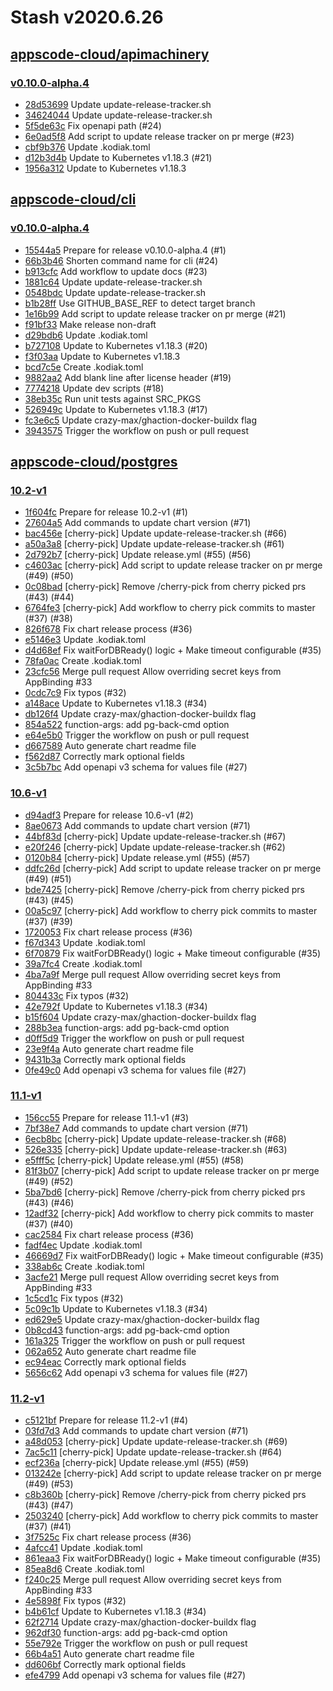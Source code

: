 # Stash v2020.6.26


## [appscode-cloud/apimachinery](https://github.com/appscode-cloud/apimachinery)

### [v0.10.0-alpha.4](https://github.com/appscode-cloud/apimachinery/releases/tag/v0.10.0-alpha.4)

- [28d53699](https://github.com/appscode-cloud/apimachinery/commit/28d53699) Update update-release-tracker.sh
- [34624044](https://github.com/appscode-cloud/apimachinery/commit/34624044) Update update-release-tracker.sh
- [5f5de63c](https://github.com/appscode-cloud/apimachinery/commit/5f5de63c) Fix openapi path (#24)
- [6e0ad5f8](https://github.com/appscode-cloud/apimachinery/commit/6e0ad5f8) Add script to update release tracker on pr merge (#23)
- [cbf9b376](https://github.com/appscode-cloud/apimachinery/commit/cbf9b376) Update .kodiak.toml
- [d12b3d4b](https://github.com/appscode-cloud/apimachinery/commit/d12b3d4b) Update to Kubernetes v1.18.3 (#21)
- [1956a312](https://github.com/appscode-cloud/apimachinery/commit/1956a312) Update to Kubernetes v1.18.3



## [appscode-cloud/cli](https://github.com/appscode-cloud/cli)

### [v0.10.0-alpha.4](https://github.com/appscode-cloud/cli/releases/tag/v0.10.0-alpha.4)

- [15544a5](https://github.com/appscode-cloud/cli/commit/15544a5) Prepare for release v0.10.0-alpha.4 (#1)
- [66b3b46](https://github.com/appscode-cloud/cli/commit/66b3b46) Shorten command name for cli (#24)
- [b913cfc](https://github.com/appscode-cloud/cli/commit/b913cfc) Add workflow to update docs (#23)
- [1881c64](https://github.com/appscode-cloud/cli/commit/1881c64) Update update-release-tracker.sh
- [0548bdc](https://github.com/appscode-cloud/cli/commit/0548bdc) Update update-release-tracker.sh
- [b1b28ff](https://github.com/appscode-cloud/cli/commit/b1b28ff) Use GITHUB_BASE_REF to detect target branch
- [1e16b99](https://github.com/appscode-cloud/cli/commit/1e16b99) Add script to update release tracker on pr merge (#21)
- [f91bf33](https://github.com/appscode-cloud/cli/commit/f91bf33) Make release non-draft
- [d29bdb6](https://github.com/appscode-cloud/cli/commit/d29bdb6) Update .kodiak.toml
- [b727108](https://github.com/appscode-cloud/cli/commit/b727108) Update to Kubernetes v1.18.3 (#20)
- [f3f03aa](https://github.com/appscode-cloud/cli/commit/f3f03aa) Update to Kubernetes v1.18.3
- [bcd7c5e](https://github.com/appscode-cloud/cli/commit/bcd7c5e) Create .kodiak.toml
- [9882aa2](https://github.com/appscode-cloud/cli/commit/9882aa2) Add blank line after license header (#19)
- [7774218](https://github.com/appscode-cloud/cli/commit/7774218) Update dev scripts (#18)
- [38eb35c](https://github.com/appscode-cloud/cli/commit/38eb35c) Run unit tests against SRC_PKGS
- [526949c](https://github.com/appscode-cloud/cli/commit/526949c) Update to Kubernetes v1.18.3 (#17)
- [fc3e6c5](https://github.com/appscode-cloud/cli/commit/fc3e6c5) Update crazy-max/ghaction-docker-buildx flag
- [3943575](https://github.com/appscode-cloud/cli/commit/3943575) Trigger the workflow on push or pull request



## [appscode-cloud/postgres](https://github.com/appscode-cloud/postgres)

### [10.2-v1](https://github.com/appscode-cloud/postgres/releases/tag/10.2-v1)

- [1f604fc](https://github.com/appscode-cloud/postgres/commit/1f604fc) Prepare for release 10.2-v1 (#1)
- [27604a5](https://github.com/appscode-cloud/postgres/commit/27604a5) Add commands to update chart version (#71)
- [bac456e](https://github.com/appscode-cloud/postgres/commit/bac456e) [cherry-pick] Update update-release-tracker.sh (#66)
- [a50a3a8](https://github.com/appscode-cloud/postgres/commit/a50a3a8) [cherry-pick] Update update-release-tracker.sh (#61)
- [2d792b7](https://github.com/appscode-cloud/postgres/commit/2d792b7) [cherry-pick] Update release.yml (#55) (#56)
- [c4603ac](https://github.com/appscode-cloud/postgres/commit/c4603ac) [cherry-pick] Add script to update release tracker on pr merge (#49) (#50)
- [0c08bad](https://github.com/appscode-cloud/postgres/commit/0c08bad) [cherry-pick] Remove /cherry-pick from cherry picked prs (#43) (#44)
- [6764fe3](https://github.com/appscode-cloud/postgres/commit/6764fe3) [cherry-pick] Add workflow to cherry pick commits to master (#37) (#38)
- [826f678](https://github.com/appscode-cloud/postgres/commit/826f678) Fix chart release process (#36)
- [e5146e3](https://github.com/appscode-cloud/postgres/commit/e5146e3) Update .kodiak.toml
- [d4d68ef](https://github.com/appscode-cloud/postgres/commit/d4d68ef) Fix waitForDBReady() logic + Make timeout configurable (#35)
- [78fa0ac](https://github.com/appscode-cloud/postgres/commit/78fa0ac) Create .kodiak.toml
- [23cfc56](https://github.com/appscode-cloud/postgres/commit/23cfc56) Merge pull request Allow overriding secret keys from AppBinding #33
- [0cdc7c9](https://github.com/appscode-cloud/postgres/commit/0cdc7c9) Fix typos (#32)
- [a148ace](https://github.com/appscode-cloud/postgres/commit/a148ace) Update to Kubernetes v1.18.3 (#34)
- [db126f4](https://github.com/appscode-cloud/postgres/commit/db126f4) Update crazy-max/ghaction-docker-buildx flag
- [854a522](https://github.com/appscode-cloud/postgres/commit/854a522) function-args: add pg-back-cmd option
- [e64e5b0](https://github.com/appscode-cloud/postgres/commit/e64e5b0) Trigger the workflow on push or pull request
- [d667589](https://github.com/appscode-cloud/postgres/commit/d667589) Auto generate chart readme file
- [f562d87](https://github.com/appscode-cloud/postgres/commit/f562d87) Correctly mark optional fields
- [3c5b7bc](https://github.com/appscode-cloud/postgres/commit/3c5b7bc) Add openapi v3 schema for values file (#27)


### [10.6-v1](https://github.com/appscode-cloud/postgres/releases/tag/10.6-v1)

- [d94adf3](https://github.com/appscode-cloud/postgres/commit/d94adf3) Prepare for release 10.6-v1 (#2)
- [8ae0673](https://github.com/appscode-cloud/postgres/commit/8ae0673) Add commands to update chart version (#71)
- [44bf83d](https://github.com/appscode-cloud/postgres/commit/44bf83d) [cherry-pick] Update update-release-tracker.sh (#67)
- [e20f246](https://github.com/appscode-cloud/postgres/commit/e20f246) [cherry-pick] Update update-release-tracker.sh (#62)
- [0120b84](https://github.com/appscode-cloud/postgres/commit/0120b84) [cherry-pick] Update release.yml (#55) (#57)
- [ddfc26d](https://github.com/appscode-cloud/postgres/commit/ddfc26d) [cherry-pick] Add script to update release tracker on pr merge (#49) (#51)
- [bde7425](https://github.com/appscode-cloud/postgres/commit/bde7425) [cherry-pick] Remove /cherry-pick from cherry picked prs (#43) (#45)
- [00a5c97](https://github.com/appscode-cloud/postgres/commit/00a5c97) [cherry-pick] Add workflow to cherry pick commits to master (#37) (#39)
- [1720053](https://github.com/appscode-cloud/postgres/commit/1720053) Fix chart release process (#36)
- [f67d343](https://github.com/appscode-cloud/postgres/commit/f67d343) Update .kodiak.toml
- [6f70879](https://github.com/appscode-cloud/postgres/commit/6f70879) Fix waitForDBReady() logic + Make timeout configurable (#35)
- [39a7fc4](https://github.com/appscode-cloud/postgres/commit/39a7fc4) Create .kodiak.toml
- [4ba7a9f](https://github.com/appscode-cloud/postgres/commit/4ba7a9f) Merge pull request Allow overriding secret keys from AppBinding #33
- [804433c](https://github.com/appscode-cloud/postgres/commit/804433c) Fix typos (#32)
- [42e792f](https://github.com/appscode-cloud/postgres/commit/42e792f) Update to Kubernetes v1.18.3 (#34)
- [b15f604](https://github.com/appscode-cloud/postgres/commit/b15f604) Update crazy-max/ghaction-docker-buildx flag
- [288b3ea](https://github.com/appscode-cloud/postgres/commit/288b3ea) function-args: add pg-back-cmd option
- [d0ff5d9](https://github.com/appscode-cloud/postgres/commit/d0ff5d9) Trigger the workflow on push or pull request
- [23e9f4a](https://github.com/appscode-cloud/postgres/commit/23e9f4a) Auto generate chart readme file
- [9431b3a](https://github.com/appscode-cloud/postgres/commit/9431b3a) Correctly mark optional fields
- [0fe49c0](https://github.com/appscode-cloud/postgres/commit/0fe49c0) Add openapi v3 schema for values file (#27)


### [11.1-v1](https://github.com/appscode-cloud/postgres/releases/tag/11.1-v1)

- [156cc55](https://github.com/appscode-cloud/postgres/commit/156cc55) Prepare for release 11.1-v1 (#3)
- [7bf38e7](https://github.com/appscode-cloud/postgres/commit/7bf38e7) Add commands to update chart version (#71)
- [6ecb8bc](https://github.com/appscode-cloud/postgres/commit/6ecb8bc) [cherry-pick] Update update-release-tracker.sh (#68)
- [526e335](https://github.com/appscode-cloud/postgres/commit/526e335) [cherry-pick] Update update-release-tracker.sh (#63)
- [e5fff5c](https://github.com/appscode-cloud/postgres/commit/e5fff5c) [cherry-pick] Update release.yml (#55) (#58)
- [81f3b07](https://github.com/appscode-cloud/postgres/commit/81f3b07) [cherry-pick] Add script to update release tracker on pr merge (#49) (#52)
- [5ba7bd6](https://github.com/appscode-cloud/postgres/commit/5ba7bd6) [cherry-pick] Remove /cherry-pick from cherry picked prs (#43) (#46)
- [12adf32](https://github.com/appscode-cloud/postgres/commit/12adf32) [cherry-pick] Add workflow to cherry pick commits to master (#37) (#40)
- [cac2584](https://github.com/appscode-cloud/postgres/commit/cac2584) Fix chart release process (#36)
- [fadf4ec](https://github.com/appscode-cloud/postgres/commit/fadf4ec) Update .kodiak.toml
- [46669d7](https://github.com/appscode-cloud/postgres/commit/46669d7) Fix waitForDBReady() logic + Make timeout configurable (#35)
- [338ab6c](https://github.com/appscode-cloud/postgres/commit/338ab6c) Create .kodiak.toml
- [3acfe21](https://github.com/appscode-cloud/postgres/commit/3acfe21) Merge pull request Allow overriding secret keys from AppBinding #33
- [1c5cd1c](https://github.com/appscode-cloud/postgres/commit/1c5cd1c) Fix typos (#32)
- [5c09c1b](https://github.com/appscode-cloud/postgres/commit/5c09c1b) Update to Kubernetes v1.18.3 (#34)
- [ed629e5](https://github.com/appscode-cloud/postgres/commit/ed629e5) Update crazy-max/ghaction-docker-buildx flag
- [0b8cd43](https://github.com/appscode-cloud/postgres/commit/0b8cd43) function-args: add pg-back-cmd option
- [161a325](https://github.com/appscode-cloud/postgres/commit/161a325) Trigger the workflow on push or pull request
- [062a652](https://github.com/appscode-cloud/postgres/commit/062a652) Auto generate chart readme file
- [ec94eac](https://github.com/appscode-cloud/postgres/commit/ec94eac) Correctly mark optional fields
- [5656c62](https://github.com/appscode-cloud/postgres/commit/5656c62) Add openapi v3 schema for values file (#27)


### [11.2-v1](https://github.com/appscode-cloud/postgres/releases/tag/11.2-v1)

- [c5121bf](https://github.com/appscode-cloud/postgres/commit/c5121bf) Prepare for release 11.2-v1 (#4)
- [03fd7d3](https://github.com/appscode-cloud/postgres/commit/03fd7d3) Add commands to update chart version (#71)
- [a48d053](https://github.com/appscode-cloud/postgres/commit/a48d053) [cherry-pick] Update update-release-tracker.sh (#69)
- [7ac5c11](https://github.com/appscode-cloud/postgres/commit/7ac5c11) [cherry-pick] Update update-release-tracker.sh (#64)
- [ecf236a](https://github.com/appscode-cloud/postgres/commit/ecf236a) [cherry-pick] Update release.yml (#55) (#59)
- [013242e](https://github.com/appscode-cloud/postgres/commit/013242e) [cherry-pick] Add script to update release tracker on pr merge (#49) (#53)
- [c8b360b](https://github.com/appscode-cloud/postgres/commit/c8b360b) [cherry-pick] Remove /cherry-pick from cherry picked prs (#43) (#47)
- [2503240](https://github.com/appscode-cloud/postgres/commit/2503240) [cherry-pick] Add workflow to cherry pick commits to master (#37) (#41)
- [3f7525c](https://github.com/appscode-cloud/postgres/commit/3f7525c) Fix chart release process (#36)
- [4afcc41](https://github.com/appscode-cloud/postgres/commit/4afcc41) Update .kodiak.toml
- [861eaa3](https://github.com/appscode-cloud/postgres/commit/861eaa3) Fix waitForDBReady() logic + Make timeout configurable (#35)
- [85ea8d6](https://github.com/appscode-cloud/postgres/commit/85ea8d6) Create .kodiak.toml
- [f240c25](https://github.com/appscode-cloud/postgres/commit/f240c25) Merge pull request Allow overriding secret keys from AppBinding #33
- [4e5898f](https://github.com/appscode-cloud/postgres/commit/4e5898f) Fix typos (#32)
- [b4b61cf](https://github.com/appscode-cloud/postgres/commit/b4b61cf) Update to Kubernetes v1.18.3 (#34)
- [62f2714](https://github.com/appscode-cloud/postgres/commit/62f2714) Update crazy-max/ghaction-docker-buildx flag
- [962df30](https://github.com/appscode-cloud/postgres/commit/962df30) function-args: add pg-back-cmd option
- [55e792e](https://github.com/appscode-cloud/postgres/commit/55e792e) Trigger the workflow on push or pull request
- [66b4a51](https://github.com/appscode-cloud/postgres/commit/66b4a51) Auto generate chart readme file
- [dd606bf](https://github.com/appscode-cloud/postgres/commit/dd606bf) Correctly mark optional fields
- [efe4799](https://github.com/appscode-cloud/postgres/commit/efe4799) Add openapi v3 schema for values file (#27)



